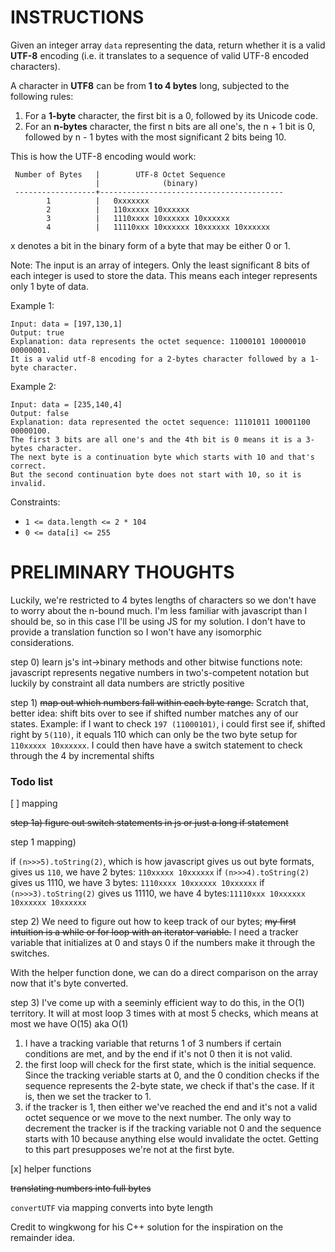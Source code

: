 # INSTRUCTIONS

Given an integer array `data` representing the data, return whether it is a valid **UTF-8** encoding (i.e. it translates to a sequence of valid UTF-8 encoded characters).

A character in **UTF8** can be from **1 to 4 bytes** long, subjected to the following rules:

1. For a **1-byte** character, the first bit is a 0, followed by its Unicode code.
2. For an **n-bytes** character, the first n bits are all one's, the n + 1 bit is 0, followed by n - 1 bytes with the most significant 2 bits being 10.

This is how the UTF-8 encoding would work:



     Number of Bytes   |        UTF-8 Octet Sequence
                       |              (binary)
     ------------------+-----------------------------------------
            1          |   0xxxxxxx
            2          |   110xxxxx 10xxxxxx
            3          |   1110xxxx 10xxxxxx 10xxxxxx
            4          |   11110xxx 10xxxxxx 10xxxxxx 10xxxxxx

x denotes a bit in the binary form of a byte that may be either 0 or 1.

Note: The input is an array of integers. Only the least significant 8 bits of each integer is used to store the data. This means each integer represents only 1 byte of data.

 

Example 1:

```
Input: data = [197,130,1]
Output: true
Explanation: data represents the octet sequence: 11000101 10000010 00000001.
It is a valid utf-8 encoding for a 2-bytes character followed by a 1-byte character.
```
Example 2:
```
Input: data = [235,140,4]
Output: false
Explanation: data represented the octet sequence: 11101011 10001100 00000100.
The first 3 bits are all one's and the 4th bit is 0 means it is a 3-bytes character.
The next byte is a continuation byte which starts with 10 and that's correct.
But the second continuation byte does not start with 10, so it is invalid.
 ```

Constraints:

- `1 <= data.length <= 2 * 104`
- `0 <= data[i] <= 255`

# PRELIMINARY THOUGHTS
Luckily, we're restricted to 4 bytes lengths of characters so we don't have to worry about the n-bound much.  I'm less familiar with javascript than I should be, so in this case I'll be using JS for my solution.  I don't have to provide a translation function so I won't have any isomorphic considerations.  

step 0) learn js's int->binary methods and other bitwise functions
     note: javascript represents negative numbers in two's-competent notation but luckily by constraint all data numbers are strictly positive

step 1) ~~map out which numbers fall within each byte range.~~ Scratch that, better idea: shift bits over to see if shifted number matches any of our states.  Example: if I want to check `197 (11000101)`, i could first see if, shifted right by `5(110)`, it equals 110 which can only be the two byte setup for `110xxxxx 10xxxxxx`. I could then have have a switch statement to check through the 4 by incremental shifts

### Todo list
[ ] mapping

~~step 1a) figure out switch statements in js or just a long if statement~~

step 1 mapping)

if `(n>>>5).toString(2)`, which is how javascript gives us out byte formats, gives us `110`, we have 2 bytes: `110xxxxx 10xxxxxx` 
if `(n>>>4).toString(2)` gives us 1110, we have 3 bytes: `1110xxxx 10xxxxxx 10xxxxxx`
if `(n>>>3).toString(2)` gives us 11110, we have 4 bytes:`11110xxx 10xxxxxx 10xxxxxx 10xxxxxx`

step 2) We need to figure out how to keep track of our bytes; ~~my first intuition is a while or for loop with an iterator variable.~~ I need a tracker variable that initializes at 0 and stays 0 if the numbers make it through the switches.  

 With the helper function done, we can do a direct comparison on the array now that it's byte converted.

step 3) I've come up with a seeminly efficient way to do this, in the O(1) territory.
     It will at most loop 3 times with at most 5 checks, which means at most we have O(15) aka O(1)
1. I have a tracking variable that returns 1 of 3 numbers if certain conditions are met, and by the end if it's not 0 then it is not valid.  
2. the first loop will check for the first state, which is the initial sequence. Since the tracking veriable starts at 0, and the 0 condition checks if the sequence represents the 2-byte state, we check if that's the case. If it is, then we set the tracker to 1.
3. if the tracker is 1, then either we've reached the end and it's not a valid octet sequence or we move to the next number.  The only way to decrement the tracker is if the tracking variable not 0 and the sequence starts with 10 because anything else would invalidate the octet.  Getting to this part presupposes we're not at the first byte.  

[x] helper functions

~~translating numbers into full bytes~~

`convertUTF` via mapping converts into byte length




Credit to wingkwong for his C++ solution for the inspiration on the remainder idea.
